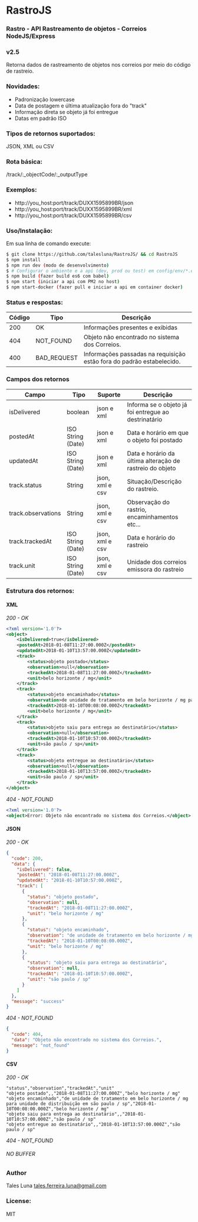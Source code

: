# RastroJS

### Rastro - API Rastreamento de objetos - Correios NodeJS/Express
### v2.5

Retorna dados de rastreamento de objetos nos correios por meio do código de rastreio.


### Novidades:
- Padronização lowercase
- Data de postagem e última atualização fora do "track"
- Informação direta se objeto já foi entregue
- Datas em padrão ISO

### Tipos de retornos suportados:
JSON, XML ou CSV

### Rota básica:
/track/:_objectCode/:_outputType

### Exemplos:
- http://you_host:port/track/DUXX1595899BR/json
- http://you_host:port/track/DUXX1595899BR/xml
- http://you_host:port/track/DUXX1595899BR/csv

### Uso/Instalação:

Em sua linha de comando execute:
```sh
$ git clone https://github.com/talesluna/RastroJS/ && cd RastroJS
$ npm install
$ npm run dev (modo de desenvolvimento)
$ # Configurar o ambiente e a api (dev, prod ou test) em config/env/*.env.js
$ npm build (fazer build es6 com babel)
$ npm start (iniciar a api com PM2 no host)
$ npm start-docker (fazer pull e iniciar a api em container docker)
```

### Status e respostas:

|Código|Tipo|Descrição|
|---|---|---|
|200|OK|Informações presentes e exibidas
|404|NOT_FOUND|Objeto não encontrado no sistema dos Correios.
|400|BAD_REQUEST|Informações passadas na requisição estão fora do padrão estabelecido.


### Campos dos retornos
|Campo|Tipo|Suporte|Descrição
|---|---|---|---|
|isDelivered|boolean|json e xml|Informa se o objeto já foi entregue ao destrinatário
|postedAt|ISO String (Date)|json e xml|Data e horário em que o objeto foi postado
|updatedAt|ISO String (Date)|json e xml|Data e horário da última alteração de rastreio do objeto
|track.status|String|json, xml e csv|Situação/Descrição do rastreio.
|track.observations|String|json, xml e csv|Observação do rastrio, encaminhamentos etc...
|track.trackedAt|ISO String (Date)|json, xml e csv|Data e horário do rastreio
|track.unit|ISO String (Date)|json, xml e csv|Unidade dos correios emissora do rastreio

### Estrutura dos retornos:

#### XML

*200 - OK*

```xml
<?xml version='1.0'?>
<object>
    <isDelivered>true</isDelivered>
    <postedAt>2018-01-08T11:27:00.000Z</postedAt>
    <updatedAt>2018-01-10T13:57:00.000Z</updatedAt>
    <track>
        <status>objeto postado</status>
        <observation>null</observation>
        <trackedAt>2018-01-08T11:27:00.000Z</trackedAt>
        <unit>belo horizonte / mg</unit>
    </track>
    <track>
        <status>objeto encaminhado</status>
        <observation>de unidade de tratamento em belo horizonte / mg para unidade de distribuição em são paulo / sp</observation>
        <trackedAt>2018-01-10T00:08:00.000Z</trackedAt>
        <unit>belo horizonte / mg</unit>
    </track>
    <track>
        <status>objeto saiu para entrega ao destinatário</status>
        <observation>null</observation>
        <trackedAt>2018-01-10T10:57:00.000Z</trackedAt>
        <unit>são paulo / sp</unit>
    </track>
    <track>
        <status>objeto entregue ao destinatário</status>
        <observation>null</observation>
        <trackedAt>2018-01-10T13:57:00.000Z</trackedAt>
        <unit>são paulo / sp</unit>
    </track>         
</object>
```

*404 - NOT_FOUND*

```xml
<?xml version='1.0'?>
<object>Error: Objeto não encontrado no sistema dos Correios.</object>
```


#### JSON

*200 - OK*
    
```json
{
  "code": 200,
  "data": {
    "isDelivered": false,
    "postedAt": "2018-01-08T11:27:00.000Z",
    "updatedAt": "2018-01-10T10:57:00.000Z",
    "track": [
      {
        "status": "objeto postado",
        "observation": null,
        "trackedAt": "2018-01-08T11:27:00.000Z",
        "unit": "belo horizonte / mg"
      },
      {
        "status": "objeto encaminhado",
        "observation": "de unidade de tratamento em belo horizonte / mg para unidade de distribuição em são paulo / sp",
        "trackedAt": "2018-01-10T00:08:00.000Z",
        "unit": "belo horizonte / mg"
      },
      {
        "status": "objeto saiu para entrega ao destinatário",
        "observation": null,
        "trackedAt": "2018-01-10T10:57:00.000Z",
        "unit": "são paulo / sp"
      }
    ]  
  },
  "message": "success"
}
```

*404 - NOT_FOUND*
```json
{
  "code": 404,
  "data": "Objeto não encontrado no sistema dos Correios.",
  "message": "not_found"
}
```


#### CSV
*200 - OK*
```CSV
"status","observation","trackedAt","unit"
"objeto postado",,"2018-01-08T11:27:00.000Z","belo horizonte / mg"
"objeto encaminhado","de unidade de tratamento em belo horizonte / mg para unidade de distribuição em são paulo / sp","2018-01-10T00:08:00.000Z","belo horizonte / mg"
"objeto saiu para entrega ao destinatário",,"2018-01-10T10:57:00.000Z","são paulo / sp"
"objeto entregue ao destinatário",,"2018-01-10T13:57:00.000Z","são paulo / sp"
```
       
*404 - NOT_FOUND*
###### NO BUFFER

### Author
Tales Luna <tales.ferreira.luna@gmail.com>
    
### License:
MIT

